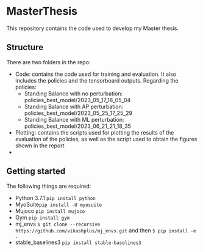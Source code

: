 # MasterThesis

This repository contains the code used to develop my Master thesis. 

## Structure
There are two folders in the repo: 
- Code: contains the code used for training and evaluation. It also includes the policies and the tensorboard outputs.
  Regarding the policies:
  - Standing Balance with no perturbation: policies_best_model/2023_05_17_18_05_04
  - Standing Balance with AP perturbation: policies_best_model/2023_05_25_17_25_29
  - Standing Balance with ML perturbation: policies_best_model/2023_06_21_21_18_35
- Plotting: contains the scripts used for plotting the results of the evaluation of the policies, as well as the script used to obtain the figures shown in the report
- 
## Getting started
The following things are required: 
- Python 3.7.1  ```pip install python```
- MyoSuite```pip install -U myosuite```
- Mujoco ```pip install mujoco```
- Gym ```pip install gym```
- mj_envs ``` $ git clone --recursive https://github.com/vikashplus/mj_envs.git ``` and then ``` $ pip install -e . ```
- stable_baselines3 ```pip install stable-baselines3 ```


